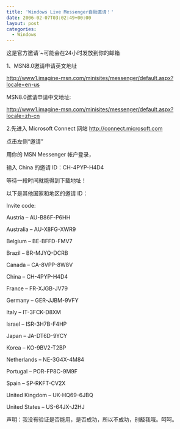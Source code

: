 ```yaml
---
title: 'Windows Live Messenger自助邀请！'
date: 2006-02-07T03:02:49+00:00
layout: post
categories:
  - Windows
---
```


这是官方邀请\`~可能会在24小时发放到你的邮箱

1、MSN8.0邀请申请英文地址

<http://www1.imagine-msn.com/minisites/messenger/default.aspx?locale=en-us>

MSN8.0邀请申请中文地址:

<http://www1.imagine-msn.com/minisites/messenger/default.aspx?locale=zh-cn>

2.先进入 Microsoft Connect 网站 <http://connect.microsoft.com>

点击左侧“邀请”

用你的 MSN Messenger 帐户登录，

输入 China 的邀请 ID：CH-4PYP-H4D4

等待一段时间就能得到下载地址！

以下是其他国家和地区的邀请 ID：

Invite code:

Austria – AU-B86F-P6HH

Australia – AU-X8FG-XWR9

Belgium – BE-BFFD-FMV7

Brazil – BR-MJYQ-DCRB

Canada – CA-8VPP-8W8V

China – CH-4PYP-H4D4

France – FR-XJGB-JV79

Germany – GER-JJBM-9VFY

Italy – IT-3FCK-D8XM

Israel – ISR-3H7B-F4HP

Japan – JA-DT6D-9YCY

Korea – KO-9BV2-T2BP

Netherlands – NE-3G4X-4M84

Portugal – POR-FP8C-9M9F

Spain – SP-RKFT-CV2X

United Kingdom – UK-HQ69-6JBQ

United States – US-64JX-J2HJ

声明：我没有验证是否能用，是否成功，所以不成功，别敲我哦。呵呵。